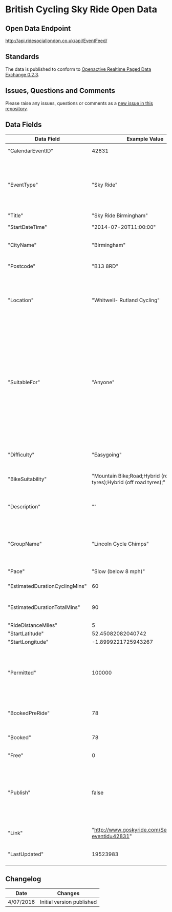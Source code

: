 # British Cycling Sky Ride Open Data

## Open Data Endpoint
http://api.ridesociallondon.co.uk/api/EventFeed/

## Standards
The data is published to conform to [Openactive Realtime Paged Data Exchange 0.2.3](https://www.openactive.io/realtime-paged-data-exchange/0.2.3/).

## Issues, Questions and Comments
Please raise any issues, questions or comments as a [new issue in this repository](https://github.com/britishcycling-oa/opendata/issues).

## Data Fields

| Data Field | Example Value | Description |
|---|---|---|
|"CalendarEventID" | 42831 | Internal ID of the session |
|"EventType"| "Sky Ride" | Type of event, one of: "Sky Ride" (NGB organised); "Ride Social" (User Submitted) |
|"Title"| "Sky Ride Birmingham" | Session title|
|"StartDateTime"| "2014-07-20T11:00:00"| Start time of session|
|"CityName"| "Birmingham" | City of ride, not related to location |
|"Postcode"| "B13 8RD"| Postcode of meeting location |
|"Location"| "Whitwell- Rutland Cycling" | Free text location, not an address, do not attempt to Geocode this field |
|"SuitableFor"| "Anyone"| One of "Women and Children", "Women Only", "Adults 16+ only". Note that the "Age Restrictions" calculated field on the Go Sky Ride site is populated when this field is set to "Adults 16+ only" |
|"Difficulty"| "Easygoing" | One of "Easygoing", "Steady" or "Challenging" |
| "BikeSuitability" | "Mountain Bike;Road;Hybrid (road tyres);Hybrid (off road tyres);" | Semi-colon delimited list of bike types |
| "Description" | "" | Full text description of the ride, with HTML tags stripped |
| "GroupName" | "Lincoln Cycle Chimps" | Name of riding group, especially when related to Ride Social rides |
| "Pace" | "Slow (below 8 mph)" | Pace of the ride |
|"EstimatedDurationCyclingMins" | 60 | Minutes cycling |
|"EstimatedDurationTotalMins" | 90 | Total minutes in session including cycling
| "RideDistanceMiles" | 5 | Ride Distance |
| "StartLatitude" | 52.45082082040742 | | 
| "StartLongitude" | -1.8999221725943267 | | 
| "Permitted" | 100000 | Maximum number or riders permitted to attend the session (100000 = unlimited) |
| "BookedPreRide" | 78 | Number of riders booked before the ride started |
| "Booked" | 78 | Number of riders booked total |
| "Free" | 0 |  Free places remaining |
| "Publish" | false | Ride is published on the public website. Value "false" should be considered as a deleted record. |
| "Link" | "http://www.goskyride.com/Search/Details?eventid=42831" | URL of session on Sky Ride site.
| "LastUpdated" | 19523983 | Record last updated timestamp |


## Changelog

| Date | Changes |
|---|---|
| 4/07/2016 | Initial version published |

